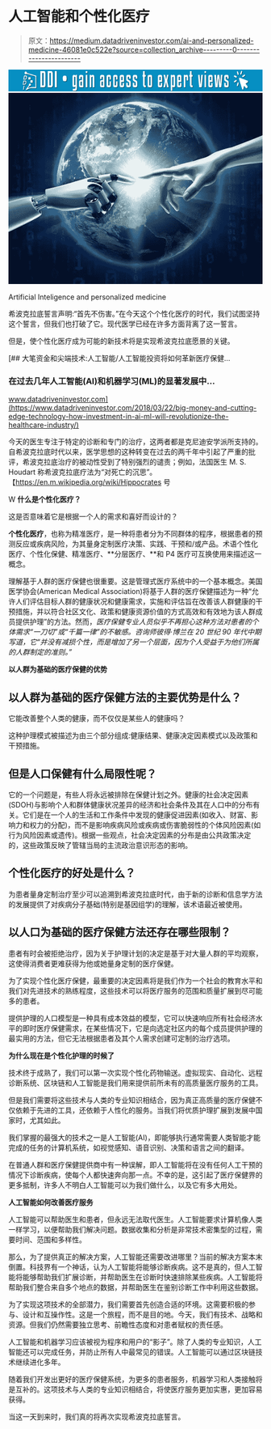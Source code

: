 # 人工智能和个性化医疗

> 原文：<https://medium.datadriveninvestor.com/ai-and-personalized-medicine-46081e0c522e?source=collection_archive---------0----------------------->

[![](img/fd29e381c85bfb4b8a32b28469c10f80.png)](http://www.track.datadriveninvestor.com/1B9E)![](img/0da5fedec27cc3eee0daf03eee3df91c.png)

Artificial Inteligence and personalized medicine

希波克拉底誓言声明:“首先不伤害。”在今天这个个性化医疗的时代，我们试图坚持这个誓言，但我们也打破了它。现代医学已经在许多方面背离了这一誓言。

但是，使个性化医疗成为可能的新技术将是实现希波克拉底愿景的关键。

[](https://www.datadriveninvestor.com/2018/03/22/big-money-and-cutting-edge-technology-how-investment-in-ai-ml-will-revolutionize-the-healthcare-industry/) [## 大笔资金和尖端技术:人工智能/人工智能投资将如何革新医疗保健…

### 在过去几年人工智能(AI)和机器学习(ML)的显著发展中…

www.datadriveninvestor.com](https://www.datadriveninvestor.com/2018/03/22/big-money-and-cutting-edge-technology-how-investment-in-ai-ml-will-revolutionize-the-healthcare-industry/) 

今天的医生专注于特定的诊断和专门的治疗，这两者都是克尼迪安学派所支持的。自希波克拉底时代以来，医学思想的这种转变在过去的两千年中引起了严重的批评，希波克拉底治疗的被动性受到了特别强烈的谴责；例如，法国医生 M. S. Houdart 称希波克拉底疗法为“对死亡的沉思”。【https://en.m.wikipedia.org/wiki/Hippocrates 号

W **什么是个性化医疗？**

这是否意味着它是根据一个人的需求和喜好而设计的？

**个性化医疗**，也称为精准医疗，是一种将患者分为不同群体的程序，根据患者的预测反应或疾病风险，为其量身定制医疗决策、实践、干预和/或产品。术语个性化医疗、个性化保健、精准医疗、**分层医疗、**和 P4 医疗可互换使用来描述这一概念。

理解基于人群的医疗保健也很重要。这是管理式医疗系统中的一个基本概念。美国医学协会(American Medical Association)将基于人群的医疗保健描述为一种“允许人们评估目标人群的健康状况和健康需求，实施和评估旨在改善该人群健康的干预措施，并以符合社区文化、政策和健康资源价值的方式高效和有效地为该人群成员提供护理”的方法。然而，*医疗保健专业人员似乎不再担心这种方法对患者的个体需求“一刀切”或“千篇一律”的不敏感。咨询师彼得·博兰在 20 世纪 90 年代中期写道，它“并没有减损个性，而是增加了另一个层面，因为个人受益于为他们所属的人群制定的准则。”*

**以人群为基础的医疗保健的优势**

## 以人群为基础的医疗保健方法的主要优势是什么？

它能改善整个人类的健康，而不仅仅是某些人的健康吗？

这种护理模式被描述为由三个部分组成:健康结果、健康决定因素模式以及政策和干预措施。

## 但是人口保健有什么局限性呢？

它的一个问题是，有些人将永远被排除在保健计划之外。健康的社会决定因素(SDOH)与影响个人和群体健康状况差异的经济和社会条件及其在人口中的分布有关。它们是在一个人的生活和工作条件中发现的健康促进因素(如收入、财富、影响力和权力的分配)，而不是影响疾病风险或疾病或伤害脆弱性的个体风险因素(如行为风险因素或遗传)。根据一些观点，社会决定因素的分布是由公共政策决定的，这些政策反映了管辖当局的主流政治意识形态的影响。

## 个性化医疗的好处是什么？

为患者量身定制治疗至少可以追溯到希波克拉底时代，由于新的诊断和信息学方法的发展提供了对疾病分子基础(特别是基因组学)的理解，该术语最近被使用。

## 以人口为基础的医疗保健方法还存在哪些限制？

患者有时会被拒绝治疗，因为关于护理计划的决定是基于对大量人群的平均观察，这使得消费者更难获得为他或她量身定制的医疗保健。

为了实现个性化医疗保健，最重要的决定因素将是我们作为一个社会的教育水平和我们对先进技术的熟练程度，这些技术可以将医疗服务的范围和质量扩展到尽可能多的患者。

提供护理的人口模型是一种具有成本效益的模型，它可以快速响应所有社会经济水平的即时医疗保健需求，在某些情况下，它是向选定社区内的每个成员提供护理的最实用的方法，但它无法根据患者及其个人需求创建可定制的治疗选项。

**为什么现在是个性化护理的时候了**

技术终于成熟了，我们可以第一次实现个性化药物输送。虚拟现实、自动化、远程诊断系统、区块链和人工智能是我们用来提供前所未有的高质量医疗服务的工具。

但是我们需要将这些技术与人类的专业知识相结合，因为真正高质量的医疗保健不仅依赖于先进的工具，还依赖于人性化的服务。当我们将优质护理扩展到发展中国家时，尤其如此。

我们掌握的最强大的技术之一是人工智能(AI)，即能够执行通常需要人类智能才能完成的任务的计算机系统，如视觉感知、语音识别、决策和语言之间的翻译。

在普通人群和医疗保健提供商中有一种误解，即人工智能将在没有任何人工干预的情况下诊断疾病，使每个人都快速奔向那一点。不幸的是，这引起了医疗保健界的更多抵制，许多人不明白人工智能可以为我们做什么，以及它有多大用处。

**人工智能如何改善医疗服务**

人工智能可以帮助医生和患者，但永远无法取代医生。人工智能要求计算机像人类一样学习，以便帮助我们解决问题。数据收集和分析是非常技术密集型的过程，需要时间、范围和多样性。

那么，为了提供真正的解决方案，人工智能还需要改进哪里？当前的解决方案本末倒置。科技界有一个神话，认为人工智能将能够诊断疾病。这不是真的，但人工智能将能够帮助我们扩展诊断，并帮助医生在诊断时快速排除某些疾病。人工智能将帮助我们整合来自多个地点的数据，并帮助医生在鉴别诊断工作中利用这些数据。

为了实现这项技术的全部潜力，我们需要首先创造合适的环境。这需要积极的参与、设计和互操作性。这是一个旅程，而不是目的地。今天，我们有技术、战略和资源。但我们仍然需要独立思考、前瞻性态度和对患者赋权的责任感。

人工智能和机器学习应该被视为程序和用户的“影子”。除了人类的专业知识，人工智能还可以完成任务，并防止所有人中最常见的错误。人工智能可以通过区块链技术继续进化多年。

随着我们开发出更好的医疗保健系统，为更多的患者服务，机器学习和人类接触将是互补的。这项技术与人类的专业知识相结合，将使医疗服务更加实惠，更加容易获得。

当这一天到来时，我们真的将再次实现希波克拉底誓言。
